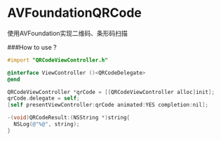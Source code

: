# AVFoundationQRCode
使用AVFoundation实现二维码、条形码扫描

###How to use ?

```objective-c
#import "QRCodeViewController.h"

@interface ViewController ()<QRCodeDelegate>
@end
```

```objective-c
QRCodeViewController *qrCode = [[QRCodeViewController alloc]init];
qrCode.delegate = self;
[self presentViewController:qrCode animated:YES completion:nil];
```

```objective-c
-(void)QRCodeResult:(NSString *)string{
  NSLog(@"%@", string);
}
```
